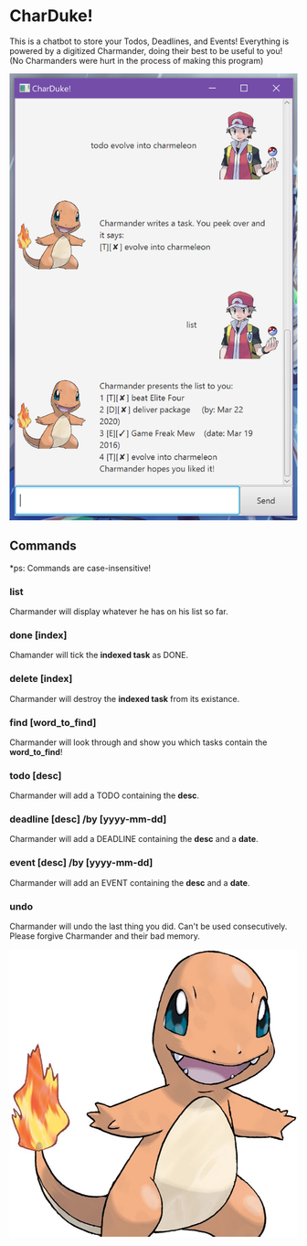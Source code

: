 # CharDuke!
This is a chatbot to store your Todos, Deadlines, and Events!
Everything is powered by a digitized Charmander, doing their best to be useful to you! (No Charmanders were hurt in the process of making this program)

![Image of the program!](Ui.png)

## Commands
*ps: Commands are case-insensitive!

### list
Charmander will display whatever he has on his list so far.

### done [index]
Chamander will tick the **indexed task** as DONE.

### delete [index]
Charmander will destroy the **indexed task** from its existance.

### find [word_to_find]
Charmander will look through and show you which tasks contain the **word_to_find**!

### todo [desc]
Charmander will add a TODO containing the **desc**.

### deadline [desc] /by [yyyy-mm-dd]
Charmander will add a DEADLINE containing the **desc** and a **date**.

### event [desc] /by [yyyy-mm-dd]
Charmander will add an EVENT containing the **desc** and a **date**.

### undo
Charmander will undo the last thing you did. Can't be used consecutively. Please forgive Charmander and their bad memory.

![CHARMANDER](charmander.jpg)